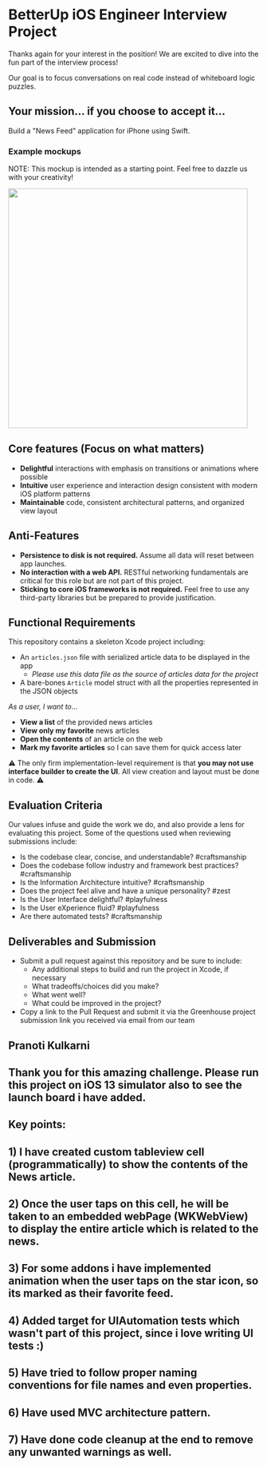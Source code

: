 # BetterUp iOS Engineer Interview Project

Thanks again for your interest in the position!  We are excited to dive into the fun part of the interview process!

Our goal is to focus conversations on real code instead of whiteboard logic puzzles.


## Your mission... if you choose to accept it...

Build a "News Feed" application for iPhone using Swift.

### Example mockups

NOTE: This mockup is intended as a starting point. Feel free to dazzle us with your creativity!

<img src="https://github.com/betterup/betterup-interview-ios/raw/master/doc/mock1.png?raw=true" height="480" />

## Core features (Focus on what matters)

- **Delightful** interactions with emphasis on transitions or animations where possible
- **Intuitive** user experience and interaction design consistent with modern iOS platform patterns
- **Maintainable** code, consistent architectural patterns, and organized view layout

## Anti-Features

- **Persistence to disk is not required.** Assume all data will reset between app launches.
- **No interaction with a web API.** RESTful networking fundamentals are critical for this role but are not part of this project.
- **Sticking to core iOS frameworks is not required.** Feel free to use any third-party libraries but be prepared to provide justification.

## Functional Requirements

This repository contains a skeleton Xcode project including:

- An `articles.json` file with serialized article data to be displayed in the app
    - _Please use this data file as the source of articles data for the project_
- A bare-bones `Article` model struct with all the properties represented in the JSON objects

_As a user, I want to_...

- **View a list** of the provided news articles
- **View only my favorite** news articles
- **Open the contents** of an article on the web
- **Mark my favorite articles** so I can save them for quick access later

⚠️ The only firm implementation-level requirement is that **you may not use interface builder to create the UI**. All view creation and layout must be done in code. ⚠️

## Evaluation Criteria

Our values infuse and guide the work we do, and also provide a lens for evaluating this project.
Some of the questions used when reviewing submissions include:

- Is the codebase clear, concise, and understandable? #craftsmanship
- Does the codebase follow industry and framework best practices? #craftsmanship
- Is the Information Architecture intuitive? #craftsmanship
- Does the project feel alive and have a unique personality? #zest
- Is the User Interface delightful? #playfulness
- Is the User eXperience fluid? #playfulness
- Are there automated tests? #craftsmanship

## Deliverables and Submission

- Submit a pull request against this repository and be sure to include:
  * Any additional steps to build and run the project in Xcode, if necessary
  * What tradeoffs/choices did you make?
  * What went well?
  * What could be improved in the project?
- Copy a link to the Pull Request and submit it via the Greenhouse project submission link you received via email from our team


## Pranoti Kulkarni

## Thank you for this amazing challenge. Please run this project on iOS 13 simulator also to see the launch board i have added.
## Key points:
## 1) I have created custom tableview cell (programmatically) to show the contents of the News article.
## 2) Once the user taps on this cell, he will be taken to an embedded webPage (WKWebView) to display the entire article which is related to the news.
## 3) For some addons i have implemented animation when the user taps on the star icon, so its marked as their favorite feed.
## 4) Added target for UIAutomation tests which wasn't part of this project, since i love writing UI tests :)
## 5) Have tried to follow proper naming conventions for file names and even properties.
## 6) Have used MVC architecture pattern. 
## 7) Have done code cleanup at the end to remove any unwanted warnings as well.

